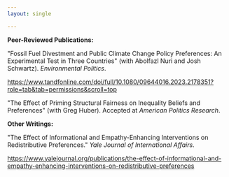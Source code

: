 ```yaml
---
layout: single

---
```


**Peer-Reviewed Publications:** 
 
 "Fossil Fuel Divestment and Public Climate Change Policy Preferences: An Experimental Test in Three Countries" (with Abolfazl Nuri and Josh Schwartz). _Environmental Politics_.  

https://www.tandfonline.com/doi/full/10.1080/09644016.2023.2178351?role=tab&tab=permissions&scroll=top

 "The Effect of Priming Structural Fairness on Inequality Beliefs and Preferences" (with Greg Huber). Accepted at _American Politics Research_. 

**Other Writings:**

"The Effect of Informational and Empathy-Enhancing Interventions on Redistributive Preferences." _Yale Journal of International Affairs_.

https://www.yalejournal.org/publications/the-effect-of-informational-and-empathy-enhancing-interventions-on-redistributive-preferences
